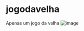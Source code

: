 # jogodavelha
 Apenas um jogo da velha 
![image](https://github.com/raphaelnsilva/jogodavelha/assets/129803784/ea193e66-cbe7-4fa9-a269-f4399207973f)
